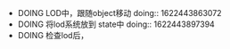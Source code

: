 - DOING LOD中，跟随object移动
  doing:: 1622443863072
- DOING 将lod系统放到 state中
  doing:: 1622443897394
- DOING 检查lod后，